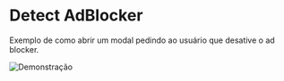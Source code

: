 # Detect AdBlocker

Exemplo de como abrir um modal pedindo ao usuário que desative o ad blocker.

![Demonstração](http://i.imgur.com/79X3676.png)
